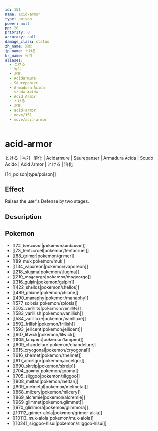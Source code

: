 ```yaml
---
id: 151
name: acid-armor
type: poison
power: null
pp: 20
priority: 0
accuracy: null
damage_class: status
zh_name: 溶化
jp_name: とける
kr_name: 녹기
aliases:
  - とける
  - 녹기
  - 溶化
  - Acidarmure
  - Säurepanzer
  - Armadura Ácida
  - Scudo Acido
  - Acid Armor
  - とける
  - 溶化
  - acid-armor
  - move/151
  - move/acid-armor
---
```

# acid-armor
    
とける | 녹기 | 溶化 | Acidarmure | Säurepanzer | Armadura Ácida | Scudo Acido | Acid Armor | とける | 溶化

[[4_poison|type/poison]]

## Effect

Raises the user's Defense by two stages.

## Description



## Pokemon

- [[72_tentacool|pokemon/tentacool]]
- [[73_tentacruel|pokemon/tentacruel]]
- [[88_grimer|pokemon/grimer]]
- [[89_muk|pokemon/muk]]
- [[134_vaporeon|pokemon/vaporeon]]
- [[218_slugma|pokemon/slugma]]
- [[219_magcargo|pokemon/magcargo]]
- [[316_gulpin|pokemon/gulpin]]
- [[422_shellos|pokemon/shellos]]
- [[489_phione|pokemon/phione]]
- [[490_manaphy|pokemon/manaphy]]
- [[577_solosis|pokemon/solosis]]
- [[582_vanillite|pokemon/vanillite]]
- [[583_vanillish|pokemon/vanillish]]
- [[584_vanilluxe|pokemon/vanilluxe]]
- [[592_frillish|pokemon/frillish]]
- [[593_jellicent|pokemon/jellicent]]
- [[607_litwick|pokemon/litwick]]
- [[608_lampent|pokemon/lampent]]
- [[609_chandelure|pokemon/chandelure]]
- [[615_cryogonal|pokemon/cryogonal]]
- [[616_shelmet|pokemon/shelmet]]
- [[617_accelgor|pokemon/accelgor]]
- [[690_skrelp|pokemon/skrelp]]
- [[704_goomy|pokemon/goomy]]
- [[705_sliggoo|pokemon/sliggoo]]
- [[808_meltan|pokemon/meltan]]
- [[809_melmetal|pokemon/melmetal]]
- [[868_milcery|pokemon/milcery]]
- [[869_alcremie|pokemon/alcremie]]
- [[969_glimmet|pokemon/glimmet]]
- [[970_glimmora|pokemon/glimmora]]
- [[10112_grimer-alola|pokemon/grimer-alola]]
- [[10113_muk-alola|pokemon/muk-alola]]
- [[10241_sliggoo-hisui|pokemon/sliggoo-hisui]]

